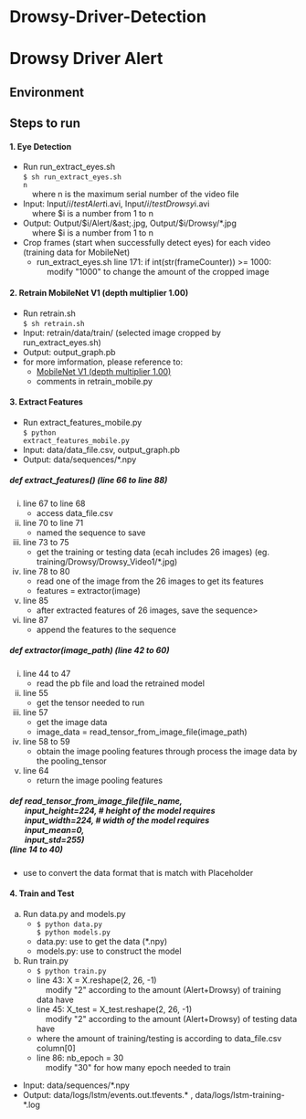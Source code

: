 # Drowsy-Driver-Detection

# Drowsy Driver Alert

## Environment

## Steps to run
#### 1. Eye Detection
* Run run_extract_eyes.sh<br>
<code>$ sh run_extract_eyes.sh n</code><br>
&nbsp;&nbsp;&nbsp;&nbsp;where n is the maximum serial number of the video file
* Input: Input/$i/testAlert$i.avi, Input/$i/testDrowsy$i.avi<br>
&nbsp;&nbsp;&nbsp;&nbsp;where $i is a number from 1 to n
* Output: Output/$i/Alert/&ast;.jpg, Output/$i/Drowsy/&ast;.jpg<br>
&nbsp;&nbsp;&nbsp;&nbsp;where $i is a number from 1 to n
* Crop frames (start when successfully detect eyes) for each video (training data for MobileNet)
	* run_extract_eyes.sh line 171: if int(str(frameCounter)) >= 1000:<br>
	&emsp; modify "1000" to change the amount of the cropped image

#### 2. Retrain MobileNet V1 (depth multiplier 1.00)
* Run retrain.sh <br>
<code>$ sh retrain.sh</code>
* Input: retrain/data/train/	(selected image cropped by run_extract_eyes.sh)
* Output: output_graph.pb
* for more imformation, please reference to:
	* [MobileNet V1 (depth multiplier 1.00)](https://www.tensorflow.org/hub/tutorials/image_retraining)
	* comments in retrain_mobile.py

#### 3. Extract Features
* Run extract_features_mobile.py<br>
<code>$ python extract_features_mobile.py</code>
* Input: data/data_file.csv, output_graph.pb
* Output: data/sequences/*.npy

##### def extract_features() (line 66 to line 88)
<ol style="list-style-type:lower-roman;">
<li>line 67 to line 68<ul><li>access data_file.csv</li></ul></li>
<li>line 70 to line 71<ul><li>named the sequence to save</li></ul></li>
<li>line 73 to 75<ul><li>get the training or testing data (ecah includes 26 images) (eg. training/Drowsy/Drowsy_Video1/*.jpg)</li></ul></li>
<li>line 78 to 80<ul><li>read one of the image from the 26 images to get its features</li><li>
features = extractor(image)</li></ul></li>
<li>line 85<ul><li>after extracted features of 26 images, save the sequence></li></ul></li>
<li>line 87<ul><li>append the features to the sequence</li></ul></li>
</ol>

##### def extractor(image_path) (line 42 to 60)
<ol style="list-style-type:lower-roman;">
  <li>line 44 to 47<ul><li>read the pb file and load the retrained model</li></ul></li>
  <li>line 55<ul><li>get the tensor needed to run</li></ul></li>
  <li>line 57<ul><li>get the image data</li><li>
  image_data = read_tensor_from_image_file(image_path)</li></ul></li>
  <li>line 58 to 59<ul><li>obtain the image pooling features through process the image data by the pooling_tensor</li></ul></li>
  <li>line 64<ul><li>return the image pooling features</li></ul></li>
</ol>

##### def read_tensor_from_image_file(file_name,<br>&nbsp;&nbsp;&nbsp;&nbsp;&nbsp;&nbsp;&nbsp;&nbsp;input_height=224, # height of the model requires<br>&nbsp;&nbsp;&nbsp;&nbsp;&nbsp;&nbsp;&nbsp;&nbsp;input_width=224,  # width of the model requires<br>&nbsp;&nbsp;&nbsp;&nbsp;&nbsp;&nbsp;&nbsp;&nbsp;input_mean=0,<br>&nbsp;&nbsp;&nbsp;&nbsp;&nbsp;&nbsp;&nbsp;&nbsp;input_std=255)<br>(line 14 to 40)
* use to convert the data format that is match with Placeholder
		
#### 4. Train and Test
<ol style="list-style-type:lower-alpha;">
  <li>Run data.py and models.py<ul>
  	<li><code>$ python data.py<br>$ python models.py</code></li>
    <li>data.py: use to get the data (&ast;.npy)</li>
    <li>models.py: use to construct the model</li>
  </ul></li>
  <li>Run train.py<ul>
  	<li><code>$ python train.py</code></li>
    <li>line 43: X = X.reshape(2, 26, -1)<br>&nbsp;&nbsp;&nbsp;&nbsp;modify "2" according to the amount (Alert+Drowsy) of training data have</li>
    <li>line 45: X_test = X_test.reshape(2, 26, -1)<br>&nbsp;&nbsp;&nbsp;&nbsp;modify "2" according to the amount (Alert+Drowsy) of testing data have</li>
    <li>where the amount of training/testing is according to data_file.csv column[0]</li>
    <li>line 86: nb_epoch = 30<br>&nbsp;&nbsp;&nbsp;&nbsp;modify "30" for how many epoch needed to train</li>
  </ul></li>
</ol>

* Input: data/sequences/&ast;.npy
* Output: data/logs/lstm/events.out.tfevents.* , data/logs/lstm-training-*.log
